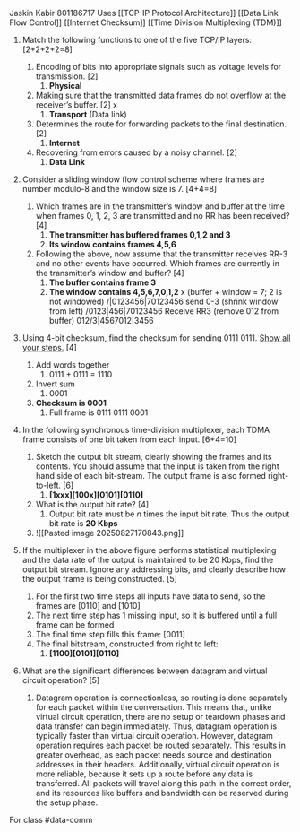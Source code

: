 Jaskin Kabir 801186717
Uses 
[[TCP-IP Protocol Architecture]]
[[Data Link Flow Control]]
[[Internet Checksum]]
[[Time Division Multiplexing (TDM)]]
1. Match the following functions to one of the five TCP/IP layers: [2+2+2+2=8]  
	1. Encoding of bits into appropriate signals such as voltage levels for transmission. [2]  
		1. **Physical**
	2. Making sure that the transmitted data frames do not overflow at the receiver’s buffer. [2]  x
		1. **Transport** (Data link)
	3. Determines the route for forwarding packets to the final destination. [2]  
		1. **Internet**
	4. Recovering from errors caused by a noisy channel. [2]
		1. **Data Link**
2. Consider a sliding window flow control scheme where frames are number modulo-8 and the window size is 7. [4+4=8]
	1. Which frames are in the transmitter’s window and buffer at the time when frames 0, 1, 2, 3 are transmitted and no RR has been received? [4]
		1. **The transmitter has buffered frames 0,1,2 and 3**
		2. **Its window contains frames 4,5,6**
	2. Following the above, now assume that the transmitter receives RR-3 and no other events have occurred. Which frames are currently in the transmitter’s window and buffer? [4]
		1. **The buffer contains frame 3**
		2. **The window contains 4,5,6,7,0,1,2** x (buffer + window = 7; 2 is not windowed)
/|0123456|70123456
send 0-3 (shrink window from left)
/0123|456|70123456
Receive RR3 (remove 012 from buffer)
012/3|4567012|3456

3. Using 4-bit checksum, find the checksum for sending 0111 0111. <u>Show all your steps.</u> [4]
	1. Add words together
		1. 0111 + 0111 = 1110
	2. Invert sum
		1. 0001
	3. **Checksum is 0001**
		1. Full frame is 0111 0111 0001
4. In the following synchronous time-division multiplexer, each TDMA frame consists of one bit taken from each input. [6+4=10]
	1. Sketch the output bit stream, clearly showing the frames and its contents. You should assume that the input is taken from the right hand side of each bit-stream. The output frame is also formed right-to-left. [6]
		1. **\[1xxx\]\[100x\]\[0101\]\[0110\]**
	2. What is the output bit rate? [4]
		1. Output bit rate must be $n$ times the input bit rate. Thus the output bit rate is **20 Kbps**
	3. ![[Pasted image 20250827170843.png]]
5. If the multiplexer in the above figure performs statistical multiplexing and the data rate of the output is maintained to be 20 Kbps, find the output bit stream. Ignore any addressing bits, and clearly describe how the output frame is being constructed. [5]
	1. For the first two time steps all inputs have data to send, so the frames are \[0110\] and \[1010]
	2. The next time step has 1 missing input, so it is buffered until a full frame can be formed
	3. The final time step fills this frame: \[0011\]
	4. The final bitstream, constructed from right to left:
		1. **\[1100\]\[0101\]\[0110\]**
6. What are the significant differences between datagram and virtual circuit operation? [5]
	1. Datagram operation is connectionless, so routing is done separately for each packet within the conversation. This means that, unlike virtual circuit operation, there are no setup or teardown phases and data transfer can begin immediately. Thus, datagram operation is typically faster than virtual circuit operation. However, datagram operation requires each packet be routed separately. This results in greater overhead, as each packet needs source and destination addresses in their headers. Additionally, virtual circuit operation is more reliable, because it sets up a route before any data is transferred. All packets will travel along this path in the correct order, and its resources like buffers and bandwidth can be reserved during the setup phase.

For class #data-comm